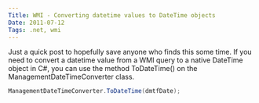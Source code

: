 ```yaml
---
Title: WMI - Converting datetime values to DateTime objects
Date: 2011-07-12
Tags: .net, wmi 
---
```


Just a quick post to hopefully save anyone who finds this some time. If you need to convert a datetime value from a WMI query to a native DateTime object in C#, you can use the method ToDateTime() on the ManagementDateTimeConverter class.

```c#
ManagementDateTimeConverter.ToDateTime(dmtfDate);
```
